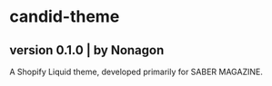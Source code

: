 # candid-theme
## version 0.1.0 | by Nonagon
A Shopify Liquid theme, developed primarily for SABER MAGAZINE.
